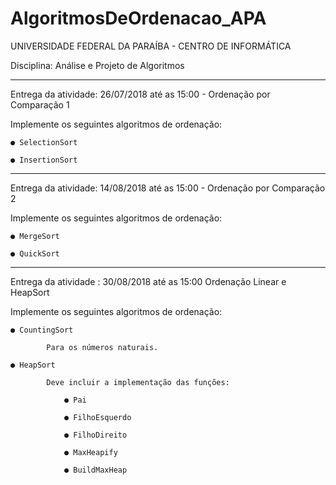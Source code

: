 # AlgoritmosDeOrdenacao_APA

UNIVERSIDADE FEDERAL DA PARAÍBA - CENTRO DE INFORMÁTICA

Disciplina: Análise e Projeto de Algoritmos

________________________________________________________________________________
Entrega da atividade: 26/07/2018 até as 15:00 - Ordenação por Comparação 1

Implemente os seguintes algoritmos de ordenação:

	● SelectionSort

	● InsertionSort

________________________________________________________________________________
Entrega da atividade: 14/08/2018 até as 15:00 - Ordenação por Comparação 2

Implemente os seguintes algoritmos de ordenação:

	● MergeSort

	● QuickSort

_________________________________________________________________________________
Entrega da atividade : 30/08/2018 até as 15:00 Ordenação Linear e HeapSort

Implemente os seguintes algoritmos de ordenação:

	● CountingSort

			Para os números naturais.

	● HeapSort

			Deve incluir a implementação das funções:

				● Pai
			​
				● ​FilhoEsquerdo​

				● ​FilhoDireito
			
				● ​MaxHeapify​
			
				● ​BuildMaxHeap​